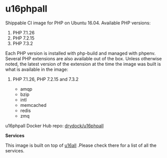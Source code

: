 u16phpall
===============

Shippable CI image for PHP on Ubuntu 16.04. Available PHP versions:

  1. PHP 7.1.26
  2. PHP 7.2.15
  3. PHP 7.3.2
  
  

Each PHP version is installed with php-build and managed with phpenv. Several 
PHP extensions are also available out of the box. Unless otherwise noted, the 
latest version of the extension at the time the image was built is what is 
available in the image:

  1. PHP 7.1.26, PHP 7.2.15 and 7.3.2

      * amqp
      * bzip
      * intl
      * memcached
      * redis
      * zmq
      
u16phpall Docker Hub repo: [drydock/u16phpall](https://hub.docker.com/r/drydock/u16phpall/)

**Services**

This image is built on top of [u16all](https://github.com/dry-dock/u16all) .Please check 
there for a list of all the services.
